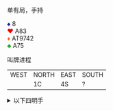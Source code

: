 单有局，手持
<div class="board-container">
  <div class="Shand">
    <font color="0000C0">♠</font> 8 <br>
    <font color="E80000">♥</font> A83 <br>
    <font color="FF6000">♦</font> AT9742 <br>
    <font color="00A000">♣</font> A75 <br>
  </div>
</div>

叫牌进程
<table>
	<tr><td>WEST</td> <td>NORTH</td> <td>EAST</td> <td>SOUTH</td></tr>
	<tr><td></td> <td>1C</td> <td>4S</td> <td>?</td></tr>
</table>


<details>
  <summary class="check">以下四明手</summary>
	<div class="xinrui-two-dummy">
		<img src="decisions/2024-08-30/2024-08-30b5.jpg" />
	</div>
</details>